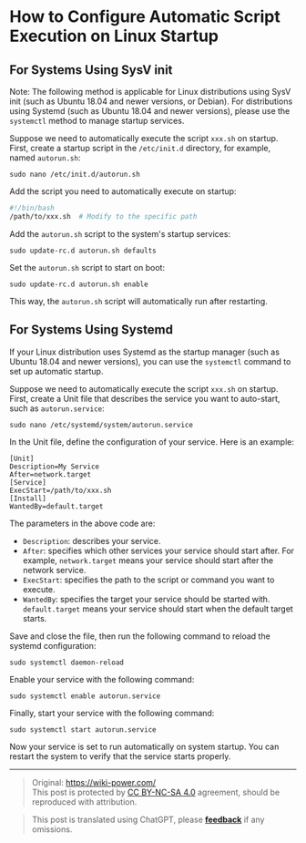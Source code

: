 # How to Configure Automatic Script Execution on Linux Startup

## For Systems Using SysV init

Note: The following method is applicable for Linux distributions using SysV init (such as Ubuntu 18.04 and newer versions, or Debian). For distributions using Systemd (such as Ubuntu 18.04 and newer versions), please use the `systemctl` method to manage startup services.

Suppose we need to automatically execute the script `xxx.sh` on startup. First, create a startup script in the `/etc/init.d` directory, for example, named `autorun.sh`:

```shell
sudo nano /etc/init.d/autorun.sh
```

Add the script you need to automatically execute on startup:

```bash title="autorun.sh"
#!/bin/bash
/path/to/xxx.sh  # Modify to the specific path
```

Add the `autorun.sh` script to the system's startup services:

```shell
sudo update-rc.d autorun.sh defaults
```

Set the `autorun.sh` script to start on boot:

```shell
sudo update-rc.d autorun.sh enable
```

This way, the `autorun.sh` script will automatically run after restarting.

## For Systems Using Systemd

If your Linux distribution uses Systemd as the startup manager (such as Ubuntu 18.04 and newer versions), you can use the `systemctl` command to set up automatic startup.

Suppose we need to automatically execute the script `xxx.sh` on startup. First, create a Unit file that describes the service you want to auto-start, such as `autorun.service`:

```shell
sudo nano /etc/systemd/system/autorun.service
```

In the Unit file, define the configuration of your service. Here is an example:

```service title="autorun.service"
[Unit]
Description=My Service
After=network.target
[Service]
ExecStart=/path/to/xxx.sh
[Install]
WantedBy=default.target
```

The parameters in the above code are:

- `Description`: describes your service.
- `After`: specifies which other services your service should start after. For example, `network.target` means your service should start after the network service.
- `ExecStart`: specifies the path to the script or command you want to execute.
- `WantedBy`: specifies the target your service should be started with. `default.target` means your service should start when the default target starts.

Save and close the file, then run the following command to reload the systemd configuration:

```shell
sudo systemctl daemon-reload
```

Enable your service with the following command:

```shell
sudo systemctl enable autorun.service
```

Finally, start your service with the following command:

```shell
sudo systemctl start autorun.service
```

Now your service is set to run automatically on system startup. You can restart the system to verify that the service starts properly.

---

> Original: <https://wiki-power.com/>  
> This post is protected by [CC BY-NC-SA 4.0](https://creativecommons.org/licenses/by/4.0/deed.en) agreement, should be reproduced with attribution.

> This post is translated using ChatGPT, please [**feedback**](https://github.com/linyuxuanlin/Wiki_MkDocs/issues/new) if any omissions.